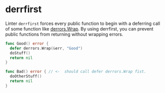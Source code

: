 # derrfirst

Linter `derrfirst` forces every public function to begin with a deferring call of some function like [derrors.Wrap](https://github.com/golang/pkgsite/blob/5f0513d53cff8382238b5f8c78e8317d2b4ad06d/internal/derrors/derrors.go#L240).
By using derrfirst, you can prevent public functions from returning without wrapping errors.

```go
func Good() error {
  defer derrors.Wrap(&err, "Good")
  doStuff()
  return nil
}

func Bad() error { // <-  should call defer derrors.Wrap fist.
  doOtherStuff()
  return nil
}
```
